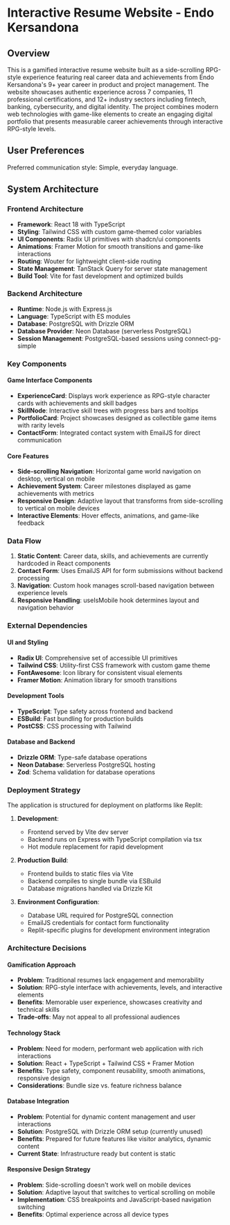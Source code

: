 # Interactive Resume Website - Endo Kersandona

## Overview

This is a gamified interactive resume website built as a side-scrolling RPG-style experience featuring real career data and achievements from Endo Kersandona's 9+ year career in product and project management. The website showcases authentic experience across 7 companies, 11 professional certifications, and 12+ industry sectors including fintech, banking, cybersecurity, and digital identity. The project combines modern web technologies with game-like elements to create an engaging digital portfolio that presents measurable career achievements through interactive RPG-style levels.

## User Preferences

Preferred communication style: Simple, everyday language.

## System Architecture

### Frontend Architecture
- **Framework**: React 18 with TypeScript
- **Styling**: Tailwind CSS with custom game-themed color variables
- **UI Components**: Radix UI primitives with shadcn/ui components
- **Animations**: Framer Motion for smooth transitions and game-like interactions
- **Routing**: Wouter for lightweight client-side routing
- **State Management**: TanStack Query for server state management
- **Build Tool**: Vite for fast development and optimized builds

### Backend Architecture
- **Runtime**: Node.js with Express.js
- **Language**: TypeScript with ES modules
- **Database**: PostgreSQL with Drizzle ORM
- **Database Provider**: Neon Database (serverless PostgreSQL)
- **Session Management**: PostgreSQL-based sessions using connect-pg-simple

### Key Components

#### Game Interface Components
- **ExperienceCard**: Displays work experience as RPG-style character cards with achievements and skill badges
- **SkillNode**: Interactive skill trees with progress bars and tooltips
- **PortfolioCard**: Project showcases designed as collectible game items with rarity levels
- **ContactForm**: Integrated contact system with EmailJS for direct communication

#### Core Features
- **Side-scrolling Navigation**: Horizontal game world navigation on desktop, vertical on mobile
- **Achievement System**: Career milestones displayed as game achievements with metrics
- **Responsive Design**: Adaptive layout that transforms from side-scrolling to vertical on mobile devices
- **Interactive Elements**: Hover effects, animations, and game-like feedback

### Data Flow

1. **Static Content**: Career data, skills, and achievements are currently hardcoded in React components
2. **Contact Form**: Uses EmailJS API for form submissions without backend processing
3. **Navigation**: Custom hook manages scroll-based navigation between experience levels
4. **Responsive Handling**: useIsMobile hook determines layout and navigation behavior

### External Dependencies

#### UI and Styling
- **Radix UI**: Comprehensive set of accessible UI primitives
- **Tailwind CSS**: Utility-first CSS framework with custom game theme
- **FontAwesome**: Icon library for consistent visual elements
- **Framer Motion**: Animation library for smooth transitions

#### Development Tools
- **TypeScript**: Type safety across frontend and backend
- **ESBuild**: Fast bundling for production builds
- **PostCSS**: CSS processing with Tailwind

#### Database and Backend
- **Drizzle ORM**: Type-safe database operations
- **Neon Database**: Serverless PostgreSQL hosting
- **Zod**: Schema validation for database operations

### Deployment Strategy

The application is structured for deployment on platforms like Replit:

1. **Development**: 
   - Frontend served by Vite dev server
   - Backend runs on Express with TypeScript compilation via tsx
   - Hot module replacement for rapid development

2. **Production Build**:
   - Frontend builds to static files via Vite
   - Backend compiles to single bundle via ESBuild
   - Database migrations handled via Drizzle Kit

3. **Environment Configuration**:
   - Database URL required for PostgreSQL connection
   - EmailJS credentials for contact form functionality
   - Replit-specific plugins for development environment integration

### Architecture Decisions

#### Gamification Approach
- **Problem**: Traditional resumes lack engagement and memorability
- **Solution**: RPG-style interface with achievements, levels, and interactive elements
- **Benefits**: Memorable user experience, showcases creativity and technical skills
- **Trade-offs**: May not appeal to all professional audiences

#### Technology Stack
- **Problem**: Need for modern, performant web application with rich interactions
- **Solution**: React + TypeScript + Tailwind CSS + Framer Motion
- **Benefits**: Type safety, component reusability, smooth animations, responsive design
- **Considerations**: Bundle size vs. feature richness balance

#### Database Integration
- **Problem**: Potential for dynamic content management and user interactions
- **Solution**: PostgreSQL with Drizzle ORM setup (currently unused)
- **Benefits**: Prepared for future features like visitor analytics, dynamic content
- **Current State**: Infrastructure ready but content is static

#### Responsive Design Strategy
- **Problem**: Side-scrolling doesn't work well on mobile devices
- **Solution**: Adaptive layout that switches to vertical scrolling on mobile
- **Implementation**: CSS breakpoints and JavaScript-based navigation switching
- **Benefits**: Optimal experience across all device types